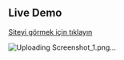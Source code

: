 ## Live Demo

[Siteyi görmek için tıklayın](https://601a9a94822d870008b91455--ahmetseha.netlify.app/)

![Uploading Screenshot_1.png…]()
